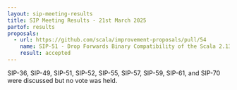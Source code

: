 ```yaml
---
layout: sip-meeting-results
title: SIP Meeting Results - 21st March 2025
partof: results
proposals:
  - url: https://github.com/scala/improvement-proposals/pull/54
    name: SIP-51 - Drop Forwards Binary Compatibility of the Scala 2.13 Standard Library
    result: accepted
---
```

SIP-36, SIP-49, SIP-51, SIP-52, SIP-55, SIP-57, SIP-59, SIP-61, and SIP-70 were discussed but no vote was held.

